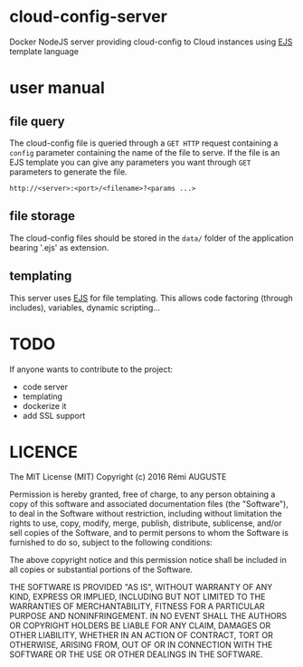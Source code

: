 # cloud-config-server
Docker NodeJS server providing cloud-config to Cloud instances using [EJS](http://ejs.co) template language

# user manual

## file query
The cloud-config file is queried through a `GET HTTP` request containing a `config` parameter containing the name of the file to serve.
If the file is an EJS template you can give any parameters you want through `GET` parameters to generate the file.

`http://<server>:<port>/<filename>?<params ...>`

## file storage
The cloud-config files should be stored in the `data/` folder of the application bearing '.ejs' as extension.

## templating
This server uses [EJS](http://ejs.co) for file templating. This allows code factoring (through includes), variables, dynamic scripting...

# TODO
If anyone wants to contribute to the project:
 - code server
 - templating
 - dockerize it
 - add SSL support
 
# LICENCE
The MIT License (MIT)
Copyright (c) 2016 Rémi AUGUSTE

Permission is hereby granted, free of charge, to any person obtaining a copy of this software and associated documentation files (the "Software"), to deal in the Software without restriction, including without limitation the rights to use, copy, modify, merge, publish, distribute, sublicense, and/or sell copies of the Software, and to permit persons to whom the Software is furnished to do so, subject to the following conditions:

The above copyright notice and this permission notice shall be included in all copies or substantial portions of the Software.

THE SOFTWARE IS PROVIDED "AS IS", WITHOUT WARRANTY OF ANY KIND, EXPRESS OR IMPLIED, INCLUDING BUT NOT LIMITED TO THE WARRANTIES OF MERCHANTABILITY, FITNESS FOR A PARTICULAR PURPOSE AND NONINFRINGEMENT. IN NO EVENT SHALL THE AUTHORS OR COPYRIGHT HOLDERS BE LIABLE FOR ANY CLAIM, DAMAGES OR OTHER LIABILITY, WHETHER IN AN ACTION OF CONTRACT, TORT OR OTHERWISE, ARISING FROM, OUT OF OR IN CONNECTION WITH THE SOFTWARE OR THE USE OR OTHER DEALINGS IN THE SOFTWARE.
